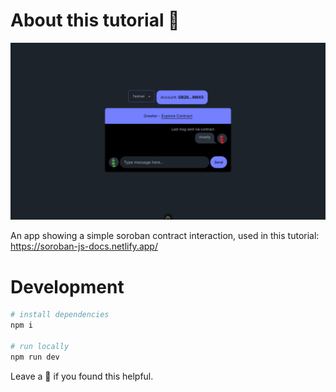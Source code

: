 # About this tutorial 🌟

<img src="static/demo.png" alt="demo" />

An app showing a simple soroban contract interaction, used in this tutorial: https://soroban-js-docs.netlify.app/

# Development
```bash
# install dependencies
npm i

# run locally
npm run dev
```

Leave a 🌟 if you found this helpful.